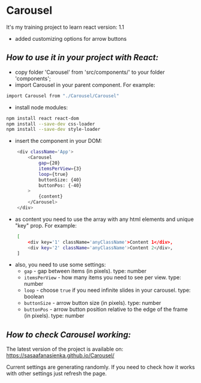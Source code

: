 # Carousel

It's my training project to learn react
version: 1.1 
- added customizing options for arrow buttons

## _How to use it in your project with React:_

- copy folder 'Carousel' from 'src/components/' to your folder 'components';
- import Carousel in your parent component. For example:
```sh
import Carousel from "./Carousel/Carousel"
```
- install node modules:
```sh
npm install react react-dom
npm install --save-dev css-loader
npm install --save-dev style-loader
```
- insert the component in your DOM:
```sh
    <div className='App'>
        <Carousel
            gap={20}
            itemsPerView={3}
            loop={true}
            buttonSize: {40}
            buttonPos: {-40}
        >
            {content}
        </Carousel>
    </div>
```
- as content you need to use the array with any html elements and unique "key" prop. For example:
```sh
    [
        <div key='1' className='anyClassName'>Content 1</div>,
        <div key='2' className='anyClassName'>Content 2</div>,
    ]
```
- also, you need to use some settings:
    - `gap` - gap between items (in pixels). type: number  
    - `itemsPerView` - how many items you need to see per view. type: number  
    - `loop` - choose `true` if you need infinite slides in your carousel. type: boolean
    - `buttonSize` - arrow button size (in pixels). type: number  
    - `buttonPos` - arrow button position relative to the edge of the frame (in pixels). type: number  

## _How to check Carousel working:_

The latest version of the project is available on:
https://sasaafanasienka.github.io/Carousel/

Current settings are generating randomly. 
If you need to check how it works with other settings just refresh the page.